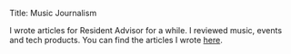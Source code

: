 Title: Music Journalism

I wrote articles for Resident Advisor for a while. I reviewed music, events
and tech products. You can find the articles I wrote [here](https://www.residentadvisor.net/profile/danielpetry/contrib').
